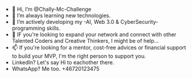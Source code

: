 - 👋 Hi, I’m @Chally-Mc-Challenge
- 👀 I’m always learning new technologies.
- 🌱 I’m actively developing my -AI, Web 3.0 & CyberSecurity- programming skills.
- 💞️ IF you're looking to expand your network and connect with other Talented Coders and Creative Thinkers, I might be of help...
- 📫 If you're looking for a mentor, cost-free advices or financial support to build your MVP, I'm the right person to support you.
- LinkedIn? Let's say Hi to eachother there.
- WhatsApp? Me too. +46720123475

